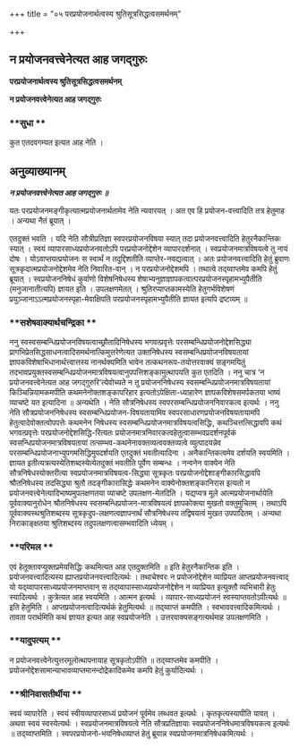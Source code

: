 +++
title = "०५ परप्रयोजनार्थत्वस्य श्रुतिसूत्रसिद्धत्वसमर्थनम्"

+++


## न प्रयोजनवत्त्वेनेत्यत आह जगद्गुरुः

**परप्रयोजनार्थत्वस्य श्रुतिसूत्रसिद्धत्वसमर्थनम्**

**न प्रयोजनवत्त्वेनेत्यत आह जगद्गुरुः**

### **सुधा **

कुत एतदवगम्यत इत्यत आह नेति ।

## **अनुव्याख्यानम्**

***न प्रयोजनवत्त्वेनेत्यत आह जगद्गुरुः ॥***

यतः परप्रयोजनमङ्गीकृत्यात्मप्रयोजनार्थतामेव नेति न्यवारयत् । अत एव हि प्रयोजन-वत्त्वादिति तत्र हेतुमाह । अन्यथा नैतं ब्रूयात् ।

एतदुक्तं भवति । यदि नेति सौत्रीप्रतिज्ञा स्वपरप्रयोजनविषया स्यात् तदा प्रयोजनवत्त्वादिति हेतुरनैकान्तिकः स्यात् । स्वयं व्यापारसाध्यप्रयोजनवतोऽपि परप्रयोजनोद्देशेन व्यापारदर्शनात् । स्वप्रयोजनमात्रविषयत्वे तु नायं दोषः । योऽवाप्तयत्प्रयोजनः स स्वार्थं न तदुद्दिशतीति व्याप्तेर-नवद्यत्वात् । अतः प्रयोजनवत्त्वादिति हेतुं ब्रुवाणः सूत्रकृदात्मप्रयोजनोद्देशमेव नेति निवारित-वान् । न परप्रयोजनोद्देशमपि । तथात्वे तद्य्वाप्तमेव कमपि हेतुं ब्रूयात् । स्वप्रयोजननिषेधं कुर्वाणो विशेषनिषेधस्य शेषाभ्यनुज्ञाज्ञापकत्वात्परप्रयोजनस्पृहामभ्युपैतीति (मनुजानातीत्यपि) ज्ञायत इति । उपलक्षणमेतत् । श्रुतिरप्याप्तकामस्येति हेतुगर्भविशेषणं प्रयुञ्जानाऽऽत्मप्रयोजनस्पृहा-मेवाक्षिपति परप्रयोजनस्पृहामभ्युपैतीति ज्ञायत इत्यपि द्रष्टव्यम् ॥

### **सशेषवाक्यार्थचन्द्रिका **

ननु स्वस्वसम्बन्धिप्रयोजनविषयत्वाच्छ्रौतादिनिषेधस्य भगवत्प्रवृत्तेः परसम्बन्धिप्रयोजनोद्देशसिद्ध्या प्रागभिप्रेतसिद्धसाधनत्वादिसमर्थनात्किमुत्तरेणेत्यत उक्तनिषेधस्य स्वसम्बन्धिप्रयोजनविषयतायां ज्ञापकविशेषाभिधानार्थत्त्वात्तस्य नानर्थक्यमिति भावेन तत्कथनरूप-तयोत्तरवाक्यं सङ्गमयितुं तदभावप्रयुक्तस्वसम्बन्धिप्रयोजनमात्रविषयत्वानुपपत्तिशङ्कामुत्थापयति कुत एतदिति । ननु चात्र ‘न प्रयोजनवत्त्वेनेत्यत आह जगद्गुरुरि’त्येवोच्यते न तु प्रयोजननिषेधस्य स्वसम्बन्धिप्रयोजनमात्रविषयतायां किञ्चिन्नियामकमपीति कथमनेनोक्तशङ्कापरिहार इत्यतोऽपेक्षिता-ध्याहारेण ज्ञापकविशेषसमर्पकतया भाष्यं व्याचष्टे यत इत्यादिना ॥ अन्यथेति । नेति सौत्रनिषेधस्य स्वपरसम्बन्धिप्रयोजननिवारकत्व इत्यर्थः । ननु नेति सौत्रप्रयोजननिषेधस्य स्वसम्बन्धिप्रयोजन-विषयतायामिव स्वपरसाधारणप्रयोजनविषयतायामपि हेतुत्वादेवोक्तत्वोपपत्तेः कथमनेन निषेधस्य स्वसम्बन्धिप्रयोजनमात्रविषयत्वसिद्धिः, कथञ्चित्तत्सिद्धावपि कथं भगवत्प्रवृत्तेः परप्रयोजनोद्देशसिद्धि-रित्यतः प्रयोजनमात्रनिवारकत्वहेतुत्वासम्भवप्रदर्शनपूर्वकं स्वसन्धिप्रयोजनमात्रविषयतायां तत्सम्भव-कथनेनावक्तव्यत्ववक्तव्यत्वे व्युत्पादयन्नेव परसम्बन्धिप्रयोजनाभ्युपगमसिद्धिमुपदर्शयति एतदुक्तं भवतीत्यादिना । अनैकान्तिकत्वमेव दर्शयति स्वयमिति । ज्ञायत इतीत्यत्रत्यस्येतिशब्दस्येत्येतदुक्तं भवतीति पूर्वेण सम्बन्धः । नन्वनेन वाक्येन नेति सौत्रनिषेधस्योक्तरीत्या स्वप्रयोजनमात्रविषयत्व-सिद्ध्या सूत्रकृतः परप्रयोजनोद्देशाङ्गीकारसिद्धावपि श्रौतनिषेधस्य तदसिद्ध्या श्रुतौ तदङ्गीकारासिद्धेः कथमनेन वाक्येनोक्तशङ्कानिरास इत्यतो न प्रयोजनवत्त्वेनेत्यादिभाष्यमुपलक्षणतया व्याचष्टे उपलक्षण-मेतदिति । यद्यप्यत्र मूले आत्मप्रयोजनार्थायेति पूर्ववाक्यानुरोधेन श्रौतनिषेधस्य स्वसम्बन्धिप्रयोजन-मात्रविषयत्वं ज्ञापकोक्त्या मुखतो वक्तुमुचितम् । तथाऽपि पूर्ववाक्यस्थश्रुतिशब्दस्य सूत्रकृदुप-लक्षणत्वज्ञापनार्थं सौत्रनिषेधस्य तद्विषयत्वं मुखत उपपादितम् । अन्यथा निराकाङ्क्षतया श्रुतिशब्दस्य तदुपलक्षणत्वासम्भवादिति ध्येयम् ।

### **परिमल **

एवं हेतूक्तावप्युक्तप्रमेयसिद्धिः कथमित्यत आह एतदुक्तमिति ॥ इति हेतुरनैकान्तिक इति । प्रयोजनवत्त्वादित्यस्य ह्याप्तप्रयोजनवत्त्वादित्यर्थः । तथाचेश्वरः न प्रयोजनोद्देशेन व्याप्रियत आप्तप्रयोजनवत्त्वाद् यो यद्य्वापारसाध्यप्रयोजनमाप्तवान् स तद्य्वापास्साध्यप्रयोजनोद्देशेन न व्याप्रियत इत्युक्तौ व्यभिचारी हेतुः स्यादित्यर्थः । कुत्रेत्यत आह स्वयमिति । आत्मन इत्यर्थः । व्यापार-साध्यप्रयोजनं स्वस्याप्तवतोऽपीत्यर्थः ॥ इति हेतुमिति । आप्तप्रयोजनत्वादित्यर्थकं हेतुमित्यर्थः ॥ तद्य्वाप्तं कमपीति । स्वभाववत्त्वादिकमित्यर्थः । तावता परार्थमिति कथं ज्ञायत इत्यत आह स्वप्रयोजनेति । उत्तरवाक्यसङ्गत्यर्थमाह उपलक्षणमिति ।

### **यादुपत्यम् **

न प्रयोजनवत्त्वेनेत्युत्तरमूलोत्थापनायाह सूत्रकृतोऽपीति ॥ तद्य्वाप्तमेव कमपीति । प्रयोजनोद्देशसामान्याभावव्याप्तमानन्दोद्रेकादिकमेव कमपि हेतुं कुर्यादित्यर्थः ।

### **श्रीनिवासतीर्थीया **

स्वयं व्यापारेति । स्वयं स्वीयव्यापारसाध्यं प्रयोजनं पूर्वमेव लब्धवत इत्यर्थः । कृतकृत्यस्यापीति यावत् । अथवा स्वयं स्वस्येत्यर्थः । स्वप्रयोजनमात्रविषयत्वे नेति सौत्रप्रतिज्ञायाः स्वप्रयोजननिषेधमात्रविषयकत्व इत्यर्थः ॥ तद्य्वाप्तमिति । स्वपरप्रयोजनो-भयनिषेधव्याप्तं हेतुं ब्रूयान्न स्वप्रयोजनमात्रनिषेधकमित्यर्थः ।





